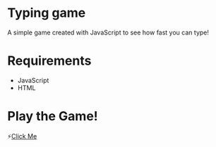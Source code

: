 # Typing game

A simple game created with JavaScript to see how fast you can type!

# Requirements

* JavaScript
* HTML

# Play the Game!

⚡[Click Me](https://wayne9598.github.io/Typing-Game/)